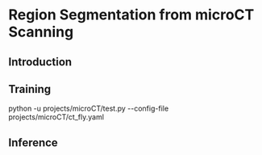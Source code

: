 # Region Segmentation from microCT Scanning

## Introduction

## Training

python -u projects/microCT/test.py --config-file projects/microCT/ct_fly.yaml

## Inference  

